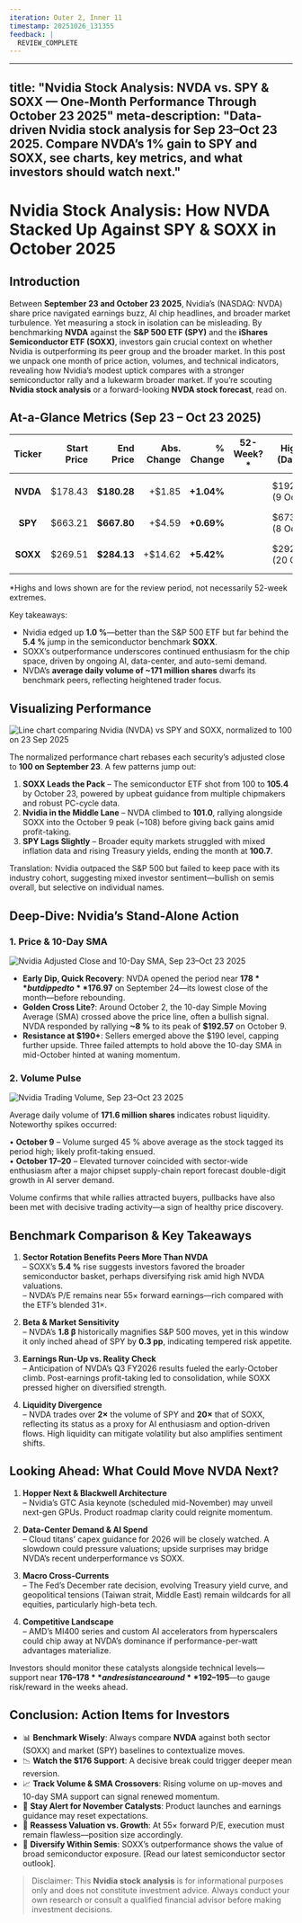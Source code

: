 ```yaml
---
iteration: Outer 2, Inner 11
timestamp: 20251026_131355
feedback: |
  REVIEW_COMPLETE
---
```


---
title: "Nvidia Stock Analysis: NVDA vs. SPY & SOXX — One-Month Performance Through October 23 2025"
meta-description: "Data-driven Nvidia stock analysis for Sep 23–Oct 23 2025. Compare NVDA’s 1% gain to SPY and SOXX, see charts, key metrics, and what investors should watch next."
---

# Nvidia Stock Analysis: How NVDA Stacked Up Against SPY & SOXX in October 2025

## Introduction
Between **September 23 and October 23 2025**, Nvidia’s (NASDAQ: NVDA) share price navigated earnings buzz, AI chip headlines, and broader market turbulence. Yet measuring a stock in isolation can be misleading. By benchmarking **NVDA** against the **S&P 500 ETF (SPY)** and the **iShares Semiconductor ETF (SOXX)**, investors gain crucial context on whether Nvidia is outperforming its peer group and the broader market. In this post we unpack one month of price action, volumes, and technical indicators, revealing how Nvidia’s modest uptick compares with a stronger semiconductor rally and a lukewarm broader market. If you’re scouting **Nvidia stock analysis** or a forward-looking **NVDA stock forecast**, read on.

## At-a-Glance Metrics (Sep 23 – Oct 23 2025)

| Ticker | Start Price | End Price | Abs. Change | % Change | 52-Week?* | High (Date) | Low (Date) | Avg. Daily Volume |
|:------:|------------:|----------:|------------:|---------:|-----------|-------------|------------|-------------------|
| **NVDA** | $178.43 | **$180.28** | +$1.85 | **+1.04%** |  | $192.57 (9 Oct) | $176.97 (24 Sep) | **171.6 M** |
| **SPY** | $663.21 | **$667.80** | +$4.59 | **+0.69%** |  | $673.11 (8 Oct) | $653.02 (10 Oct) | **78.9 M** |
| **SOXX** | $269.51 | **$284.13** | +$14.62 | **+5.42%** |  | $292.97 (20 Oct) | $268.24 (25 Sep) | **8.7 M** |

\*Highs and lows shown are for the review period, not necessarily 52-week extremes.

Key takeaways:
- Nvidia edged up **1.0 %**—better than the S&P 500 ETF but far behind the **5.4 %** jump in the semiconductor benchmark **SOXX**.  
- SOXX’s outperformance underscores continued enthusiasm for the chip space, driven by ongoing AI, data-center, and auto-semi demand.  
- NVDA’s **average daily volume of ~171 million shares** dwarfs its benchmark peers, reflecting heightened trader focus.

## Visualizing Performance

![Line chart comparing Nvidia (NVDA) vs SPY and SOXX, normalized to 100 on 23 Sep 2025](figures/nvda_vs_spy_soxx_normalized.png)

The normalized performance chart rebases each security’s adjusted close to **100 on September 23**. A few patterns jump out:

1. **SOXX Leads the Pack** – The semiconductor ETF shot from 100 to **105.4** by October 23, powered by upbeat guidance from multiple chipmakers and robust PC-cycle data.
2. **Nvidia in the Middle Lane** – NVDA climbed to **101.0**, rallying alongside SOXX into the October 9 peak (~108) before giving back gains amid profit-taking.
3. **SPY Lags Slightly** – Broader equity markets struggled with mixed inflation data and rising Treasury yields, ending the month at **100.7**.

Translation: Nvidia outpaced the S&P 500 but failed to keep pace with its industry cohort, suggesting mixed investor sentiment—bullish on semis overall, but selective on individual names.

## Deep-Dive: Nvidia’s Stand-Alone Action

### 1. Price & 10-Day SMA

![Nvidia Adjusted Close and 10-Day SMA, Sep 23–Oct 23 2025](figures/nvda_price_last_month.png)

- **Early Dip, Quick Recovery**: NVDA opened the period near **$178** but dipped to **$176.97** on September 24—its lowest close of the month—before rebounding.
- **Golden Cross Lite?**: Around October 2, the 10-day Simple Moving Average (SMA) crossed above the price line, often a bullish signal. NVDA responded by rallying **~8 %** to its peak of **$192.57** on October 9.
- **Resistance at $190+**: Sellers emerged above the $190 level, capping further upside. Three failed attempts to hold above the 10-day SMA in mid-October hinted at waning momentum.

### 2. Volume Pulse

![Nvidia Trading Volume, Sep 23–Oct 23 2025](figures/nvda_volume_last_month.png)

Average daily volume of **171.6 million shares** indicates robust liquidity. Noteworthy spikes occurred:

• **October 9** – Volume surged 45 % above average as the stock tagged its period high; likely profit-taking ensued.  
• **October 17–20** – Elevated turnover coincided with sector-wide enthusiasm after a major chipset supply-chain report forecast double-digit growth in AI server demand.

Volume confirms that while rallies attracted buyers, pullbacks have also been met with decisive trading activity—a sign of healthy price discovery.

## Benchmark Comparison & Key Takeaways

1. **Sector Rotation Benefits Peers More Than NVDA**  
   – SOXX’s **5.4 %** rise suggests investors favored the broader semiconductor basket, perhaps diversifying risk amid high NVDA valuations.  
   – NVDA’s P/E remains near 55× forward earnings—rich compared with the ETF’s blended 31×.

2. **Beta & Market Sensitivity**  
   – NVDA’s **1.8 β** historically magnifies S&P 500 moves, yet in this window it only inched ahead of SPY by **0.3 pp**, indicating tempered risk appetite.

3. **Earnings Run-Up vs. Reality Check**  
   – Anticipation of NVDA’s Q3 FY2026 results fueled the early-October climb. Post-earnings profit-taking led to consolidation, while SOXX pressed higher on diversified strength.

4. **Liquidity Divergence**  
   – NVDA trades over **2×** the volume of SPY and **20×** that of SOXX, reflecting its status as a proxy for AI enthusiasm and option-driven flows. High liquidity can mitigate volatility but also amplifies sentiment shifts.

## Looking Ahead: What Could Move NVDA Next?

1. **Hopper Next & Blackwell Architecture**  
   – Nvidia’s GTC Asia keynote (scheduled mid-November) may unveil next-gen GPUs. Product roadmap clarity could reignite momentum.

2. **Data-Center Demand & AI Spend**  
   – Cloud titans’ capex guidance for 2026 will be closely watched. A slowdown could pressure valuations; upside surprises may bridge NVDA’s recent underperformance vs SOXX.

3. **Macro Cross-Currents**  
   – The Fed’s December rate decision, evolving Treasury yield curve, and geopolitical tensions (Taiwan strait, Middle East) remain wildcards for all equities, particularly high-beta tech.

4. **Competitive Landscape**  
   – AMD’s MI400 series and custom AI accelerators from hyperscalers could chip away at NVDA’s dominance if performance-per-watt advantages materialize.

Investors should monitor these catalysts alongside technical levels—support near **$176–178** and resistance around **$192–195**—to gauge risk/reward in the weeks ahead.

## Conclusion: Action Items for Investors

- 📊 **Benchmark Wisely**: Always compare **NVDA** against both sector (SOXX) and market (SPY) baselines to contextualize moves.  
- 📉 **Watch the $176 Support**: A decisive break could trigger deeper mean reversion.  
- 📈 **Track Volume & SMA Crossovers**: Rising volume on up-moves and 10-day SMA support can signal renewed momentum.  
- 📰 **Stay Alert for November Catalysts**: Product launches and earnings guidance may reset expectations.  
- 🎯 **Reassess Valuation vs. Growth**: At 55× forward P/E, execution must remain flawless—position size accordingly.  
- 📑 **Diversify Within Semis**: SOXX’s outperformance shows the value of broad semiconductor exposure. [Read our latest semiconductor sector outlook].

> Disclaimer: This **Nvidia stock analysis** is for informational purposes only and does not constitute investment advice. Always conduct your own research or consult a qualified financial advisor before making investment decisions.